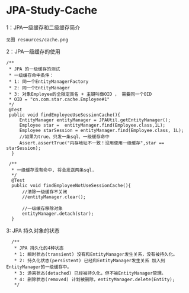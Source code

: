 # JPA-Study-Cache
1：JPA一级缓存和二级缓存简介
    
    见图 resources/cache.png
     
2：JPA一级缓存的使用

    /**
     * JPA 的一级缓存的测试
     * 一级缓存命中条件：
     * 1: 同一个EntityManagerFactory
     * 2: 同一个EntityManager
     * 3: 对象Employee的全限定类名 + 主键叫做OID ， 需要同一个OID
     * OID = "cn.com.star.cache.Employee#1"
     */
     @Test
     public void findEmployeeUseSessionCache(){
         EntityManager entityManager = JPAUtil.getEntityManager();
         Employee star =  entityManager.find(Employee.class,1L);
         Employee starSession = entityManager.find(Employee.class, 1L);
         //如果为true、只发一条sql、一级缓存命中
         Assert.assertTrue("内存地址不一致！没用使用一级缓存",star == starSession);
      }
    
     /**
      * 一级缓存没有命中, 将会发送两条sql.
      */
      @Test
      public void findEmployeeNotUseSessionCache(){
          //清除一级缓存不关闭
          //entityManager.clear();
    
          //一级缓存移除对象
          entityManager.detach(star);
      }

3: JPA 持久对象的状态

      /**
       * JPA 持久化的4种状态
       * 1: 瞬时状态(transient) 没有和EntityManager发生关系，没有被持久化。
       * 2: 持久化状态(persistent) 已经和EntityManager发生关系 加入到EntityManager的一级缓存中。
       * 3: 游离状态(detached) 已经被持久化，但不被EntityManager管理。
       * 4: 删除状态(removed) 计划被删除，entityManager.delete(Entity);
       */